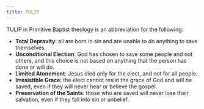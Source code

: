 ```yaml
---
title: TULIP
---
```

TULIP in Primitive Baptist theology is an abbreviation for the following:
- **Total Depravity**: all are born in sin and are unable to do anything to save themselves.
- **Unconditional Election**: God has chosen to save some people and not others, and this choice is not based on anything that the person has done or will do.
- **Limited Atonement**: Jesus died only for the elect, and not for all people.
- **Irresistible Grace**: the elect cannot resist the grace of God and will be saved, even if they will never hear or believe the gospel.
- **Preservation of the Saints**: those who are saved will never lose their salvation, even if they fall into sin or unbelief.
